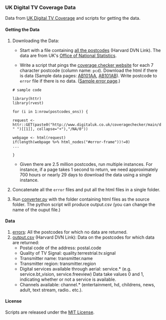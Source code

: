 ### UK Digital TV Coverage Data

Data from [UK Digital TV Coverage](http://www.digitaluk.co.uk/coveragechecker/) and scripts for getting the data. 


#### Getting the Data

1. Downloading the Data: 
	
	* Start with a file containing [all the postcodes](http://dx.doi.org/10.7910/DVN/NRY5OP) (Harvard DVN Link). The data are from UK's [Office of National Statistics](http://www.ons.gov.uk/ons/guide-method/geography/products/postcode-directories/-nspp-/index.html).

    * Write a script that pings the [coverage checker website](http://www.digitaluk.co.uk/coveragechecker/) for each 7 character postcode (column name: `pcd`). Download the html if there is data (Sample data pages: [AB101AA](data/sample_src_data/AB101AA.html), [AB101AB](data/sample_src_data/AB101AB.html)). Write postcode to `error` file if there is no data. ([Sample error page](data/sample_src_data/Error.html).)

    ```{r sample_scraper_code}
    # sample code

    library(httr)
    library(rvest)

    for (i in 1:nrow(postcodes_ons)) {

    request <- httr::GET(paste0("http://www.digitaluk.co.uk/coveragechecker/main/display/detailed/",paste(strsplit(postcodes_ons$pcd[i], " ")[[1]], collapse="+"),"/NA/0"))

    webpage <- html(request)
    if(length(webpage %>% html_nodes("#error-frame"))!=0)
    ...

    }

    ```
    
    * Given there are 2.5 million postcodes, run multiple instances. For instance, if a page takes 1 second to return, we need approximately 700 hours or nearly 29 days to download the data using a single instance. 

2. Concatenate all the `error` files and put all the html files in a single folder.

3. Run [converter.py](converter.py) with the folder containing html files as the source folder. The python script will produce  output.csv (you can change the name of the ouput file.)

#### Data

1. [errors](data/errors): All the postcodes for which no data are returned.
2. [output.csv](http://dx.doi.org/10.7910/DVN/NRY5OP)  (Harvard DVN Link): Data on the postcodes for which data are returned:
    * Postal code of the address: postal.code
    * Quality of TV Signal: quality.terrestrial.tv.signal
    * Transmitter name: transmitter.name
    * Transmitter region: transmitter.region
    * Digital services available through aerial: service.* (e.g. service.bt_vision, service.freeview) Data take values 0 and 1, indicating whether or not a service is available.
    * Channels available: channel.* (entertainment, hd, childrens, news, adult, text stream, radio.. etc.).
    
#### License
Scripts are released under the [MIT License](License.md).